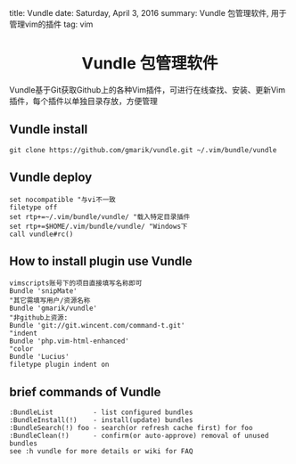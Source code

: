 title: Vundle
date: Saturday, April 3, 2016
summary: Vundle 包管理软件, 用于管理vim的插件
tag: vim

# <center>Vundle 包管理软件</center>

Vundle基于Git获取Github上的各种Vim插件，可进行在线查找、安装、更新Vim插件，每个插件以单独目录存放，方便管理

## Vundle install
	git clone https://github.com/gmarik/vundle.git ~/.vim/bundle/vundle

## Vundle deploy

 	set nocompatible "与vi不一致
 	filetype off
 	set rtp+=~/.vim/bundle/vundle/ "载入特定目录插件
 	set rtp+=$HOME/.vim/bundle/vundle/ "Windows下
 	call vundle#rc()



## How to install plugin use Vundle

	vimscripts账号下的项目直接填写名称即可
	Bundle 'snipMate'
	"其它需填写用户/资源名称
	Bundle 'gmarik/vundle'
	"非github上资源:
	Bundle 'git://git.wincent.com/command-t.git'
	"indent
	Bundle 'php.vim-html-enhanced'
	"color
	Bundle 'Lucius'
	filetype plugin indent on 


## brief commands of Vundle

	:BundleList          - list configured bundles
	:BundleInstall(!)    - install(update) bundles
	:BundleSearch(!) foo - search(or refresh cache first) for foo
	:BundleClean(!)      - confirm(or auto-approve) removal of unused bundles
	see :h vundle for more details or wiki for FAQ
